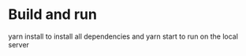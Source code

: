 # Build and run

yarn install to install all dependencies and yarn start to run on the local server
